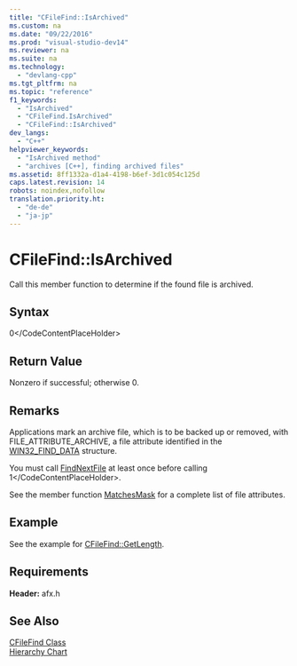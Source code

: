 ```yaml
---
title: "CFileFind::IsArchived"
ms.custom: na
ms.date: "09/22/2016"
ms.prod: "visual-studio-dev14"
ms.reviewer: na
ms.suite: na
ms.technology: 
  - "devlang-cpp"
ms.tgt_pltfrm: na
ms.topic: "reference"
f1_keywords: 
  - "IsArchived"
  - "CFileFind.IsArchived"
  - "CFileFind::IsArchived"
dev_langs: 
  - "C++"
helpviewer_keywords: 
  - "IsArchived method"
  - "archives [C++], finding archived files"
ms.assetid: 8ff1332a-d1a4-4198-b6ef-3d1c054c125d
caps.latest.revision: 14
robots: noindex,nofollow
translation.priority.ht: 
  - "de-de"
  - "ja-jp"
---
```

# CFileFind::IsArchived
Call this member function to determine if the found file is archived.  
  
## Syntax  
  
<CodeContentPlaceHolder>0\</CodeContentPlaceHolder>  
## Return Value  
 Nonzero if successful; otherwise 0.  
  
## Remarks  
 Applications mark an archive file, which is to be backed up or removed, with FILE_ATTRIBUTE_ARCHIVE, a file attribute identified in the [WIN32_FIND_DATA](http://msdn.microsoft.com/library/windows/desktop/aa365740) structure.  
  
 You must call [FindNextFile](../vs140/cfilefind--findnextfile.md) at least once before calling <CodeContentPlaceHolder>1\</CodeContentPlaceHolder>.  
  
 See the member function [MatchesMask](../vs140/cfilefind--matchesmask.md) for a complete list of file attributes.  
  
## Example  
 See the example for [CFileFind::GetLength](../vs140/cfilefind--getlength.md).  
  
## Requirements  
 **Header:** afx.h  
  
## See Also  
 [CFileFind Class](../vs140/cfilefind-class.md)   
 [Hierarchy Chart](../vs140/hierarchy-chart.md)